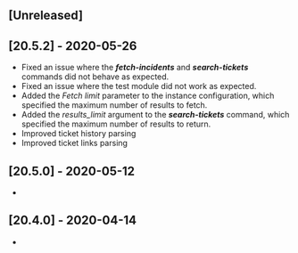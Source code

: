 ## [Unreleased]


## [20.5.2] - 2020-05-26
- Fixed an issue where the ***fetch-incidents*** and ***search-tickets*** commands did not behave as expected.
- Fixed an issue where the test module did not work as expected.
- Added the *Fetch limit* parameter to the instance configuration, which specified the maximum number of results to fetch.
- Added the *results_limit* argument to the ***search-tickets*** command, which specified the maximum number of results to return.
- Improved ticket history parsing
- Improved ticket links parsing


## [20.5.0] - 2020-05-12
-


## [20.4.0] - 2020-04-14
-
